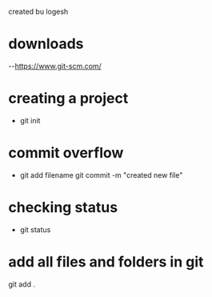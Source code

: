 created bu logesh

# downloads
--https://www.git-scm.com/

# creating a project
 - git init

 # commit overflow
 - git add filename
 git commit -m "created new file"

 # checking status
 - git status

 # add all files and folders in git
  git add .

  # 